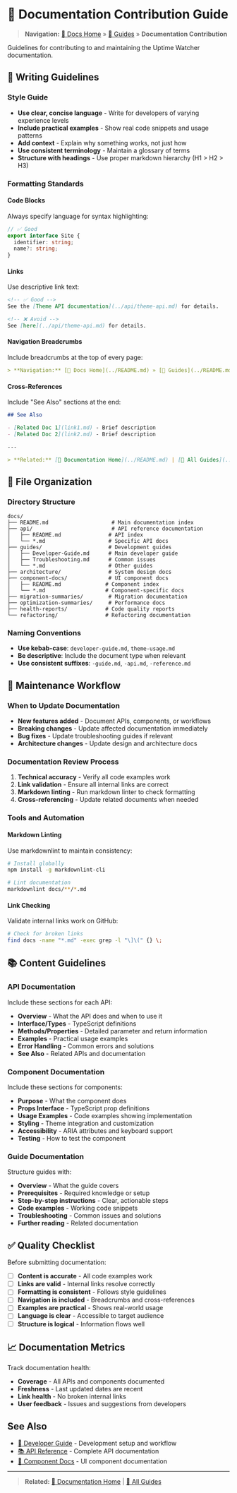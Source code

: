 # 📖 Documentation Contribution Guide

> **Navigation:** [📖 Docs Home](../README.md) » [📘 Guides](../README.md#guides) » **Documentation Contribution**

Guidelines for contributing to and maintaining the Uptime Watcher documentation.

## 📝 Writing Guidelines

### Style Guide

- **Use clear, concise language** - Write for developers of varying experience levels
- **Include practical examples** - Show real code snippets and usage patterns
- **Add context** - Explain why something works, not just how
- **Use consistent terminology** - Maintain a glossary of terms
- **Structure with headings** - Use proper markdown hierarchy (H1 > H2 > H3)

### Formatting Standards

#### Code Blocks

Always specify language for syntax highlighting:

```typescript
// ✅ Good
export interface Site {
  identifier: string;
  name?: string;
}
```

#### Links

Use descriptive link text:

```markdown
<!-- ✅ Good -->
See the [Theme API documentation](../api/theme-api.md) for details.

<!-- ❌ Avoid -->
See [here](../api/theme-api.md) for details.
```

#### Navigation Breadcrumbs

Include breadcrumbs at the top of every page:

```markdown
> **Navigation:** [📖 Docs Home](../README.md) » [📘 Guides](../README.md#guides) » **Page Title**
```

#### Cross-References

Include "See Also" sections at the end:

```markdown
## See Also

- [Related Doc 1](link1.md) - Brief description
- [Related Doc 2](link2.md) - Brief description

---

> **Related:** [📖 Documentation Home](../README.md) | [📘 All Guides](../README.md#guides)
```

## 📁 File Organization

### Directory Structure

```text
docs/
├── README.md                    # Main documentation index
├── api/                         # API reference documentation
│   ├── README.md               # API index
│   └── *.md                    # Specific API docs
├── guides/                     # Development guides
│   ├── Developer-Guide.md      # Main developer guide
│   ├── Troubleshooting.md      # Common issues
│   └── *.md                    # Other guides
├── architecture/               # System design docs
├── component-docs/             # UI component docs
│   ├── README.md              # Component index
│   └── *.md                   # Component-specific docs
├── migration-summaries/        # Migration documentation
├── optimization-summaries/     # Performance docs
├── health-reports/            # Code quality reports
└── refactoring/               # Refactoring documentation
```

### Naming Conventions

- **Use kebab-case**: `developer-guide.md`, `theme-usage.md`
- **Be descriptive**: Include the document type when relevant
- **Use consistent suffixes**: `-guide.md`, `-api.md`, `-reference.md`

## 🔄 Maintenance Workflow

### When to Update Documentation

- **New features added** - Document APIs, components, or workflows
- **Breaking changes** - Update affected documentation immediately
- **Bug fixes** - Update troubleshooting guides if relevant
- **Architecture changes** - Update design and architecture docs

### Documentation Review Process

1. **Technical accuracy** - Verify all code examples work
2. **Link validation** - Ensure all internal links are correct
3. **Markdown linting** - Run markdown linter to check formatting
4. **Cross-referencing** - Update related documents when needed

### Tools and Automation

#### Markdown Linting

Use markdownlint to maintain consistency:

```bash
# Install globally
npm install -g markdownlint-cli

# Lint documentation
markdownlint docs/**/*.md
```

#### Link Checking

Validate internal links work on GitHub:

```bash
# Check for broken links
find docs -name "*.md" -exec grep -l "\]\(" {} \;
```

## 📚 Content Guidelines

### API Documentation

Include these sections for each API:

- **Overview** - What the API does and when to use it
- **Interface/Types** - TypeScript definitions
- **Methods/Properties** - Detailed parameter and return information
- **Examples** - Practical usage examples
- **Error Handling** - Common errors and solutions
- **See Also** - Related APIs and documentation

### Component Documentation

Include these sections for components:

- **Purpose** - What the component does
- **Props Interface** - TypeScript prop definitions
- **Usage Examples** - Code examples showing implementation
- **Styling** - Theme integration and customization
- **Accessibility** - ARIA attributes and keyboard support
- **Testing** - How to test the component

### Guide Documentation

Structure guides with:

- **Overview** - What the guide covers
- **Prerequisites** - Required knowledge or setup
- **Step-by-step instructions** - Clear, actionable steps
- **Code examples** - Working code snippets
- **Troubleshooting** - Common issues and solutions
- **Further reading** - Related documentation

## ✅ Quality Checklist

Before submitting documentation:

- [ ] **Content is accurate** - All code examples work
- [ ] **Links are valid** - Internal links resolve correctly
- [ ] **Formatting is consistent** - Follows style guidelines
- [ ] **Navigation is included** - Breadcrumbs and cross-references
- [ ] **Examples are practical** - Shows real-world usage
- [ ] **Language is clear** - Accessible to target audience
- [ ] **Structure is logical** - Information flows well

## 📈 Documentation Metrics

Track documentation health:

- **Coverage** - All APIs and components documented
- **Freshness** - Last updated dates are recent
- **Link health** - No broken internal links
- **User feedback** - Issues and suggestions from developers

## See Also

- [🚀 Developer Guide](Developer-Guide.md) - Development setup and workflow
- [📚 API Reference](../api/README.md) - Complete API documentation
- [🧩 Component Docs](../component-docs/README.md) - UI component documentation

---

> **Related:** [📖 Documentation Home](../README.md) | [📘 All Guides](../README.md#guides)
